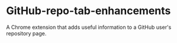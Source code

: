 # GitHub-repo-tab-enhancements

A Chrome extension that adds useful information to a GitHub user's repository page.
